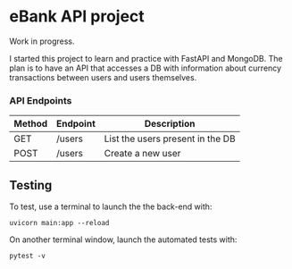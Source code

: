 # eBank API project

Work in progress.

I started this project to learn and practice with FastAPI and MongoDB. The plan is to have an API that accesses a DB with information about currency transactions between users and users themselves.

### API Endpoints

| Method | Endpoint | Description |
| --- | --- | --- |
| GET | /users | List the users present in the DB |
| POST | /users | Create a new user |

## Testing
To test, use a terminal to launch the the back-end with:

    uvicorn main:app --reload

On another terminal window, launch the automated tests with:

    pytest -v